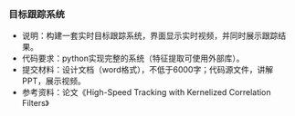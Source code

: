 ### 目标跟踪系统

- 说明：构建一套实时目标跟踪系统，界面显示实时视频，并同时展示跟踪结果。
- 代码要求：python实现完整的系统（特征提取可使用外部库）。
- 提交材料：设计文档（word格式），不低于6000字；代码源文件，讲解PPT，展示视频。
- 参考资料：论文《High-Speed Tracking with Kernelized Correlation Filters》
